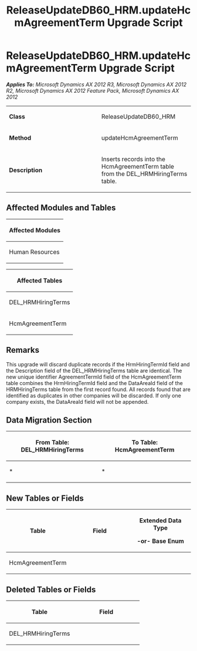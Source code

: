 ﻿---
title: ReleaseUpdateDB60_HRM.updateHcmAgreementTerm Upgrade Script
TOCTitle: ReleaseUpdateDB60_HRM.updateHcmAgreementTerm Upgrade Script
ms:assetid: 5632e367-6478-5d9e-26da-8a384bde90b0
ms:mtpsurl: https://msdn.microsoft.com/en-us/library/JJ736197(v=AX.60)
ms:contentKeyID: 49708372
ms.date: 05/18/2015
mtps_version: v=AX.60
---

# ReleaseUpdateDB60\_HRM.updateHcmAgreementTerm Upgrade Script 


_**Applies To:** Microsoft Dynamics AX 2012 R3, Microsoft Dynamics AX 2012 R2, Microsoft Dynamics AX 2012 Feature Pack, Microsoft Dynamics AX 2012_

<table>
<colgroup>
<col style="width: 50%" />
<col style="width: 50%" />
</colgroup>
<tbody>
<tr class="odd">
<td><p><strong>Class</strong></p></td>
<td><p>ReleaseUpdateDB60_HRM</p></td>
</tr>
<tr class="even">
<td><p><strong>Method</strong></p></td>
<td><p>updateHcmAgreementTerm</p></td>
</tr>
<tr class="odd">
<td><p><strong>Description</strong></p></td>
<td><p>Inserts records into the HcmAgreementTerm table from the DEL_HRMHiringTerms table.</p></td>
</tr>
</tbody>
</table>


## Affected Modules and Tables

<table>
<colgroup>
<col style="width: 100%" />
</colgroup>
<thead>
<tr class="header">
<th><p>Affected Modules</p></th>
</tr>
</thead>
<tbody>
<tr class="odd">
<td><p>Human Resources</p></td>
</tr>
</tbody>
</table>


<table>
<colgroup>
<col style="width: 100%" />
</colgroup>
<thead>
<tr class="header">
<th><p>Affected Tables</p></th>
</tr>
</thead>
<tbody>
<tr class="odd">
<td><p>DEL_HRMHiringTerms</p></td>
</tr>
<tr class="even">
<td><p>HcmAgreementTerm</p></td>
</tr>
</tbody>
</table>


## Remarks

This upgrade will discard duplicate records if the HrmHiringTermId field and the Description field of the DEL\_HRMHiringTerms table are identical. The new unique identifier AgreementTermId field of the HcmAgreementTerm table combines the HrmHiringTermId field and the DataAreaId field of the HRMHiringTerms table from the first record found. All records found that are identified as duplicates in other companies will be discarded. If only one company exists, the DataAreaId field will not be appended.

## Data Migration Section

<table>
<colgroup>
<col style="width: 50%" />
<col style="width: 50%" />
</colgroup>
<thead>
<tr class="header">
<th><p>From Table: DEL_HRMHiringTerms</p></th>
<th><p>To Table: HcmAgreementTerm</p></th>
</tr>
</thead>
<tbody>
<tr class="odd">
<td><p>*</p></td>
<td><p>*</p></td>
</tr>
</tbody>
</table>


## New Tables or Fields

<table>
<colgroup>
<col style="width: 33%" />
<col style="width: 33%" />
<col style="width: 33%" />
</colgroup>
<thead>
<tr class="header">
<th><p>Table</p></th>
<th><p>Field</p></th>
<th><p>Extended Data Type</p>
<p>-or- Base Enum</p></th>
</tr>
</thead>
<tbody>
<tr class="odd">
<td><p>HcmAgreementTerm</p></td>
<td><p></p></td>
<td><p></p></td>
</tr>
</tbody>
</table>


## Deleted Tables or Fields

<table>
<colgroup>
<col style="width: 50%" />
<col style="width: 50%" />
</colgroup>
<thead>
<tr class="header">
<th><p>Table</p></th>
<th><p>Field</p></th>
</tr>
</thead>
<tbody>
<tr class="odd">
<td><p>DEL_HRMHiringTerms</p></td>
<td><p></p></td>
</tr>
</tbody>
</table>

  


